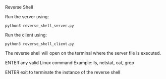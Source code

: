 Reverse Shell

Run the server using:

    python3 reverse_shell_server.py

Run the client using:

    python3 reverse_shell_client.py

The reverse shell will open on the terminal where the server file is executed.

ENTER any valid Linux command
Example: ls, netstat, cat, grep

ENTER exit to terminate the instance of the reverse shell
